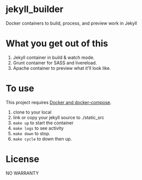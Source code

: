 # jekyll_builder

Docker containers to build, process, and preview work in Jekyll

# What you get out of this

1. Jekyll container in build & watch mode.
2. Grunt container for SASS and livereload.
3. Apache container to preview what it'll look like.

# To use

This project requires [Docker and docker-compose](https://docker.com).

1. clone to your local
2. link or copy your jekyll source to ./static_src
3. `make up` to start the container
4. `make logs` to see activity
5. `make down` to stop.
6. `make cycle` to down then up.

# License

NO WARRANTY
